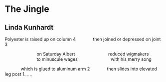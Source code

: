 # The Jingle
## Linda Kunhardt
Polyester is raised up on column 4
             then joined or depressed on joint 3

                          on Saturday Albert
                          reduced wigmakers
                          to minuscule wages
                          with his merry song

             which is glued to aluminum arm 2
             then slides into elevated leg post 1. _
_